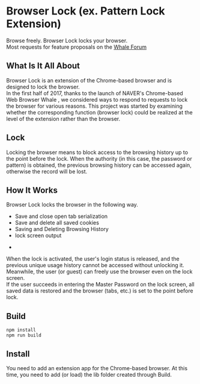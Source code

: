 # Browser Lock (ex. Pattern Lock Extension)
Browse freely. Browser Lock locks your browser.</br>
Most requests for feature proposals on the [Whale Forum](http://forum.whale.naver.com/)

## What Is It All About
Browser Lock is an extension of the Chrome-based browser and is designed to lock the browser.</br>
In the first half of 2017, thanks to the launch of NAVER's Chrome-based Web Browser Whale , we considered ways to respond to requests to lock the browser for various reasons. This project was started by examining whether the corresponding function (browser lock) could be realized at the level of the extension rather than the browser.

## Lock
Locking the browser means to block access to the browsing history up to the point before the lock. When the authority (in this case, the password or pattern) is obtained, the previous browsing history can be accessed again, otherwise the record will be lost.

## How It Works
Browser Lock locks the browser in the following way.
- Save and close open tab serialization
- Save and delete all saved cookies
- Saving and Deleting Browsing History
- lock screen output
- ~~~Delete saved password (currently overseas)~~~

When the lock is activated, the user's login status is released, and the previous unique usage history cannot be accessed without unlocking it.</br>
Meanwhile, the user (or guest) can freely use the browser even on the lock screen.</br>
If the user succeeds in entering the Master Password on the lock screen, all saved data is restored and the browser (tabs, etc.) is set to the point before lock.

## Build
```
npm install
npm run build
```

## Install
You need to add an extension app for the Chrome-based browser. At this time, you need to add (or load) the lib folder created through Build.
